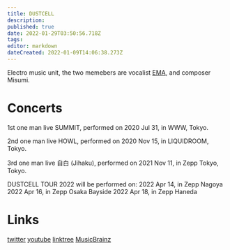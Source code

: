 ```yaml
---
title: DUSTCELL
description: 
published: true
date: 2022-01-29T03:50:56.718Z
tags: 
editor: markdown
dateCreated: 2022-01-09T14:06:38.273Z
---
```


Electro music unit, the two memebers are vocalist [EMA](/people/artists/ema), and composer Misumi.

# Concerts

1st one man live SUMMIT, performed on 2020 Jul 31, in WWW, Tokyo.

2nd one man live HOWL, performed on 2020 Nov 15, in LIQUIDROOM, Tokyo.

3rd one man live 自白 (Jihaku), performed on 2021 Nov 11, in Zepp Tokyo, Tokyo.

DUSTCELL TOUR 2022 will be performed on:
2022 Apr 14, in Zepp Nagoya
2022 Apr 16, in Zepp Osaka Bayside
2022 Apr 18, in Zepp Haneda

# Links
[twitter](https://twitter.com/dust_cell)
[youtube](https://www.youtube.com/c/DUSTCELL)
[linktree](https://linktr.ee/dustcell)
[MusicBrainz](https://musicbrainz.org/artist/e1c61561-1a2a-40c8-b3da-928849323d4f)